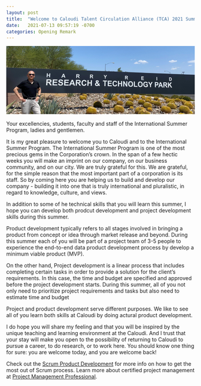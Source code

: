```yaml
---
layout: post
title:  "Welcome to Caloudi Talent Circulation Alliance (TCA) 2021 Summer Program"
date:   2021-07-13 09:57:19 -0700
categories: Opening Remark
---
```


![Alt Text](/assets/img/janpu.png)

Your excellencies, students, faculty and staff of the International Summer Program, ladies and gentlemen.

It is my great pleasure to welcome you to Caloudi and to the International Summer Program. The International Summer Program is one of the most precious gems in the Corporation’s crown. In the span of a few hectic weeks you will make an imprint on our company, on our business community, and on our city. We are truly grateful for this. We are grateful, for the simple reason that the most important part of a corporation is its staff. So by coming here you are helping us to build and develop our company - building it into one that is truly international and pluralistic, in regard to knowledge, culture, and views.

In addition to some of he technical skills that you will learn this summer, I hope you can develop both prodcut development and project development skills during this summer.

Product development typically refers to all stages involved in bringing a product from concept or idea through market release and beyond. During this summer each of you will be part of a project team of 3-5 people to experience the end-to-end data product development process by develop a minimum viable product (MVP).

On the other hand, Project development is a linear process that includes completing certain tasks in order to provide a solution for the client’s requirements. In this case, the time and budget are specified and approved before the project development starts. During this summer, all of you not only need to prioritize project requirements and tasks but also need to
estimate time and budget

Project and product development serve different purposes. We like to see all of you learn both skills at Caloudi by doing actural product development. 

I do hope you will share my feeling and that you will be inspired by the unique teaching and learning environment at the Caloudi. And I trust that your stay will make you open to the possibility of returning to Caloudi to pursue a career, to do research, or to work here. You should know one thing for sure: you are welcome today, and you are welcome back!

Check out the [Scrum Product Development](https://scrumguides.org/scrum-guide.html) for more info on how to get the most out of Scrum process. Learn more about certified project management at [Project Management Professional](https://www.pmi.org/certifications/project-management-pmp). 

